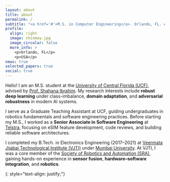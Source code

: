 ```yaml
---
layout: about
title: about
permalink: /
subtitle: "<a href='#'>M.S. in Computer Engineering</a>. Orlando, FL. AI & Robotics."
profile:
  align: right
  image: chinmay.jpg
  image_circular: false
  more_info: >
    <p>Orlando, FL</p>
    <p>USA</p>
news: true
selected_papers: true
social: true
---
```


Hello! I am an M.S. student at the [University of Central Florida (UCF)](https://www.ucf.edu), advised by [Prof. Shahana Ibrahim](https://shahana-ibrahim.github.io/). My research interests include **robust deep learning** under class-imbalance, **domain adaptation**, and **adversarial robustness** in modern AI systems.

I serve as a Graduate Teaching Assistant at UCF, guiding undergraduates in robotics fundamentals and software engineering practices. Before starting my M.S., I worked as a **Senior Associate in Software Engineering** at [Telstra](https://www.telstra.com), focusing on eSIM feature development, code reviews, and building reliable software architectures.

I completed my B.Tech. in Electronics Engineering (2017–2021) at [Veermata Jijabai Technological Institute (VJTI)](https://www.vjti.ac.in) under [Mumbai University](https://mu.ac.in). At VJTI, I was a core member of the [Society of Robotics and Automation (SRA)](https://sravjti.in/), gaining hands-on experience in **sensor fusion**, **hardware–software integration**, and **robotics**.

{: style="text-align: justify;"}
